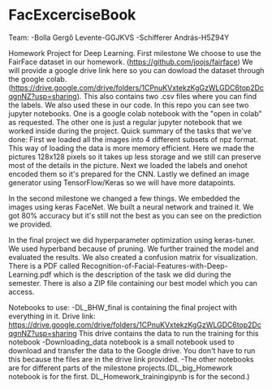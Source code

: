 # FacExcerciseBook
Team:
-Bolla Gergő Levente-GGJKVS
-Schifferer András-H5Z94Y

Homework Project for Deep Learning. 
First milestone
We choose to use the FairFace dataset in our homework. (https://github.com/joojs/fairface)
We will provide a google drive link here so you can dowload the dataset through the google colab. (https://drive.google.com/drive/folders/1CPnuKVxtekzKgGzWLGDC6top2DcqgnNZ?usp=sharing). This also contains two .csv files where you can find the labels. We also used these in our code.
In this repo you can see two jupyter notebooks. One is a google colab notebook with the "open in colab" as requested. The other one is just a regular jupyter notebook that we worked inside during the project. 
Quick summary of the tasks that we've done: First we loaded all the images into 4 different subsets of npz format. This way of loading the data is more memory efficient. Here we made the pictures 128x128 pixels so it takes up less storage and we still can preserve most of the details in the picture. Next we loaded the labels and onehot encoded them so it's prepared for the CNN. Lastly we defined an image generator using TensorFlow/Keras so we will have more datapoints.

In the second milestone we changed a few things.
We embedded the images using keras FaceNet. 
We built a neural network and trained it.
We got 80% accuracy but it's still not the best as you can see on the prediction we provided.

In the final project we did hyperparameter optimization using keras-tuner.
We used hyperband because of pruning. We further trained the model and evaluated the results.
We also created a confusion matrix for visualization.
There is a PDF called Recognition-of-Facial-Features-with-Deep-Learning.pdf which is the description of the task we did during the semester.
There is also a ZIP file containing our best model which you can access.


Notebooks to use:
-DL_BHW_final is containing the final project with everything in it. 
 Drive link: https://drive.google.com/drive/folders/1CPnuKVxtekzKgGzWLGDC6top2DcqgnNZ?usp=sharing
 This drive contains the data to run the training for this notebook
-Downloading_data notebook is a small notebook used to download and transfer the data to the Google drive.
 You don't have to run this because the files are in the drive link provided.
-The other notebooks are for different parts of the milestone projects.(DL_big_Homework notebook is for the first. DL_Homework_trainingipynb is for the second.)

 
